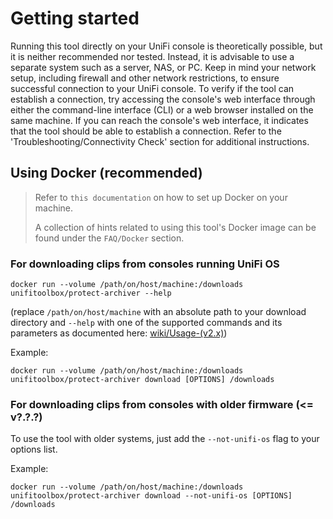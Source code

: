 # Getting started

Running this tool directly on your UniFi console is theoretically possible, but it is neither recommended nor tested.
Instead, it is advisable to use a separate system such as a server, NAS, or PC. Keep in mind your network setup,
including firewall and other network restrictions, to ensure successful connection to your UniFi console. To verify if
the tool can establish a connection, try accessing the console's web interface through either the command-line
interface (CLI) or a web browser installed on the same machine. If you can reach the console's web interface, it
indicates that the tool should be able to establish a connection. Refer to the 'Troubleshooting/Connectivity Check'
section for additional instructions.

## Using Docker (recommended)

> Refer to `this documentation` on how to set up Docker on your machine.
>
> A collection of hints related to using this tool's Docker image can be found under the `FAQ/Docker` section.

### For downloading clips from consoles running UniFi OS

```shell
docker run --volume /path/on/host/machine:/downloads unifitoolbox/protect-archiver --help
```

(replace `/path/on/host/machine` with an absolute path to your download directory and
`--help` with one of the supported commands and its parameters as documented here:
[wiki/Usage-(v2.x)](https://github.com/danielfernau/unifi-protect-video-downloader/wiki/Usage-(v2.x)))

Example:

```shell
docker run --volume /path/on/host/machine:/downloads unifitoolbox/protect-archiver download [OPTIONS] /downloads
```

### For downloading clips from consoles with older firmware (<= v?.?.?)

To use the tool with older systems, just add the `--not-unifi-os` flag to your options list.

Example:

```shell
docker run --volume /path/on/host/machine:/downloads unifitoolbox/protect-archiver download --not-unifi-os [OPTIONS] /downloads
```
